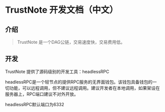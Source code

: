 # TrustNote 开发文档（中文）

## 介绍 

> TrustNote 是一个DAG公链，交易速度快，交易费用低。

## 开发

TrustNote 提供了源码级别的开发工具：headlessRPC

headlessRPC是一个轻节点的提供RPC服务的无界面钱包。该钱包具备钱包的一切功能，可以远程调用，但不建议远程调用。建议开发者在本地调用，如果架设在服务器上，RPC端口建议不对外开放。

headlessRPC默认端口为6332





